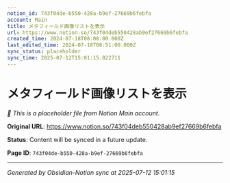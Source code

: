 ```yaml
---
notion_id: 743f04de-b550-428a-b9ef-27669b6febfa
account: Main
title: メタフィールド画像リストを表示
url: https://www.notion.so/743f04deb550428ab9ef27669b6febfa
created_time: 2024-07-18T08:08:00.000Z
last_edited_time: 2024-07-18T08:51:00.000Z
sync_status: placeholder
sync_time: 2025-07-12T15:01:15.022711
---
```


# メタフィールド画像リストを表示

*🔄 This is a placeholder file from Notion Main account.*

**Original URL**: https://www.notion.so/743f04deb550428ab9ef27669b6febfa

**Status**: Content will be synced in a future update.

**Page ID**: `743f04de-b550-428a-b9ef-27669b6febfa`

---

*Generated by Obsidian-Notion sync at 2025-07-12 15:01:15*
